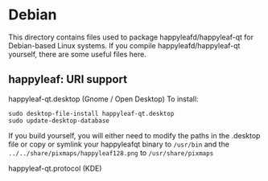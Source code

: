 
Debian
====================
This directory contains files used to package happyleafd/happyleaf-qt
for Debian-based Linux systems. If you compile happyleafd/happyleaf-qt yourself, there are some useful files here.

## happyleaf: URI support ##


happyleaf-qt.desktop  (Gnome / Open Desktop)
To install:

	sudo desktop-file-install happyleaf-qt.desktop
	sudo update-desktop-database

If you build yourself, you will either need to modify the paths in
the .desktop file or copy or symlink your happyleafqt binary to `/usr/bin`
and the `../../share/pixmaps/happyleaf128.png` to `/usr/share/pixmaps`

happyleaf-qt.protocol (KDE)

